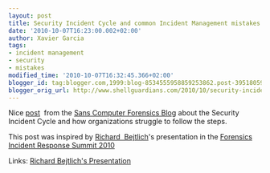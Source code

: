 ```yaml
---
layout: post
title: Security Incident Cycle and common Incident Management mistakes
date: '2010-10-07T16:23:00.002+02:00'
author: Xavier Garcia
tags:
- incident management
- security
- mistakes
modified_time: '2010-10-07T16:32:45.366+02:00'
blogger_id: tag:blogger.com,1999:blog-8534555958859253862.post-3951805914191982710
blogger_orig_url: http://www.shellguardians.com/2010/10/security-incident-cycle-and-common.html
---
```

Nice [post](https://blogs.sans.org/computer-forensics/2010/09/27/digital-forensics-security-incident-cycle/)  from the [Sans Computer Forensics Blog](https://blogs.sans.org/computer-forensics/) about the Security Incident Cycle and how organizations struggle to follow the steps.  
  
This post was inspired by [Richard  Bejtlich](http://taosecurity.blogspot.com/)'s presentation in the [Forensics Incident Response Summit 2010](http://www.sans.org/forensics-incident-response-summit-2010/)  
  
Links: [Richard Bejtlich's Presentation](http://computer-forensics.sans.org/community/summits/2010/files/31-bejtlich-cirt-level-response.pdf)
